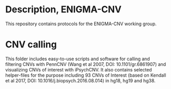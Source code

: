 # Description, ENIGMA-CNV
This repository contains protocols for the ENIGMA-CNV working group.

# CNV calling
This folder includes easy-to-use scripts and software for calling and filtering CNVs with PennCNV (Wang et al 2007, DOI: 10.1101/gr.6861907) and visualizing CNVs of interest with iPsychCNV. It also contains selected helper-files for the purpose including 93 CNVs of Interest (based on Kendall et al 2017,  DOI: 10.1016/j.biopsych.2016.08.014) in hg18, hg19 and hg38. 

